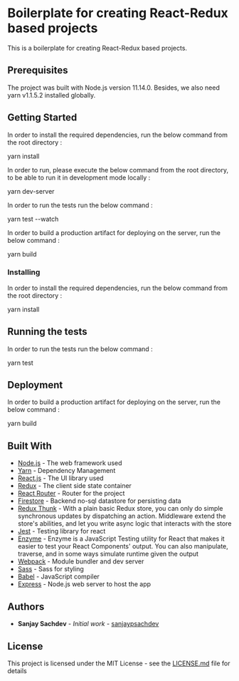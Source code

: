 # Boilerplate for creating React-Redux based projects

This is a boilerplate for creating React-Redux based projects.

## Prerequisites

The project was built with Node.js version 11.14.0. Besides, we also need yarn v1.1.5.2 installed globally.

## Getting Started

In order to install the required dependencies, run the below command from the root directory :

  yarn install

In order to run, please execute the below command from the root directory, to be able to run it in development mode locally :

  yarn dev-server

In order to run the tests run the below command :

  yarn test --watch

In order to build a production artifact for deploying on the server, run the below command :

  yarn build

### Installing

In order to install the required dependencies, run the below command from the root directory :

yarn install

## Running the tests

In order to run the tests run the below command :

yarn test

## Deployment

In order to build a production artifact for deploying on the server, run the below command :

yarn build

## Built With

* [Node.js](https://nodejs.org/en/about/) - The web framework used
* [Yarn](https://yarnpkg.com/en/) - Dependency Management
* [React.js](https://reactjs.org/) - The UI library used
* [Redux](https://redux.js.org/) - The client side state container
* [React Router](https://www.npmjs.com/package/react-router) - Router for the project
* [Firestore](https://firebase.google.com/docs/firestore) - Backend no-sql datastore for persisting data
* [Redux Thunk](https://github.com/reduxjs/redux-thunk) - With a plain basic Redux store, you can only do simple synchronous updates by dispatching an action. Middleware extend the store's abilities, and let you write async logic that interacts with the store
* [Jest](https://jestjs.io/docs/en/tutorial-react) - Testing library for react
* [Enzyme](https://airbnb.io/enzyme/) - Enzyme is a JavaScript Testing utility for React that makes it easier to test your React Components' output. You can also manipulate, traverse, and in some ways simulate runtime given the output
* [Webpack](https://webpack.js.org/) - Module bundler and dev server
* [Sass](https://sass-lang.com/) - Sass for styling
* [Babel](https://babeljs.io/) - JavaScript compiler
* [Express](https://expressjs.com/) - Node.js web server to host the app

## Authors

* **Sanjay Sachdev** - *Initial work* - [sanjaypsachdev](https://github.com/sanjaypsachdev)

## License

This project is licensed under the MIT License - see the [LICENSE.md](LICENSE.md) file for details
